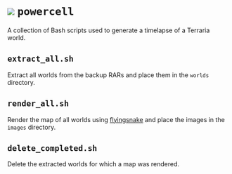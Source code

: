 # ![](https://gamepedia.cursecdn.com/terraria_gamepedia/9/9d/Lihzahrd_Power_Cell.png?version=ec63cc5aaa13d63b2ef35ddd9375956b) `powercell`

A collection of Bash scripts used to generate a timelapse of a Terraria world.

## `extract_all.sh`

Extract all worlds from the backup RARs and place them in the `worlds` directory.

## `render_all.sh`

Render the map of all worlds using [flyingsnake](https://github.com/Steffo99/flyingsnake) and place the images in the `images` directory.

## `delete_completed.sh`

Delete the extracted worlds for which a map was rendered.
